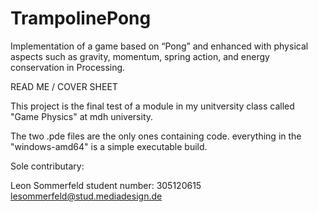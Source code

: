 # TrampolinePong
Implementation of a game based on “Pong” and enhanced with physical aspects such as gravity, momentum, spring action, and energy conservation in Processing.

READ ME / COVER SHEET

This project is the final test of a module in my unitversity class called "Game Physics" at mdh university.

The two .pde files are the only ones containing code. everything in the "windows-amd64" is a simple executable build.

Sole contributary:

Leon Sommerfeld
student number: 305120615
lesommerfeld@stud.mediadesign.de